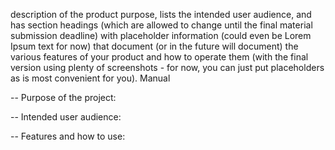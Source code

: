 description of the product purpose, lists the intended user audience, and has section headings (which are allowed to change until the final material submission deadline) with placeholder information (could even be Lorem Ipsum text for now) that document (or in the future will document) the various features of your product and how to operate them (with the final version using plenty of screenshots - for now, you can just put placeholders as is most convenient for you).
Manual

-- Purpose of the project:

-- Intended user audience:

-- Features and how to use:
